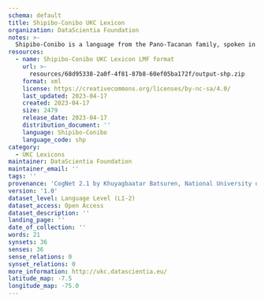 ```yaml
---
schema: default
title: Shipibo-Conibo UKC Lexicon
organization: DataScientia Foundation
notes: >-
  Shipibo-Conibo is a language from the Pano-Tacanan family, spoken in South America. The UKC Lexicon of Shipibo-Conibo is represented as a lexico-semantic network. It consists of words, word senses, synsets, as well as sense-level and synset-level relationships.
resources:
  - name: Shipibo-Conibo UKC Lexicon LMF format
    url: >-
      resources/68d95338-2a0f-4f81-87b8-60ef05ba172f/output-shp.zip
    format: xml
    license: https://creativecommons.org/licenses/by-nc-sa/4.0/
    last_updated: 2023-04-17
    created: 2023-04-17
    size: 2479
    release_date: 2023-04-17
    distribution_document: ''
    language: Shipibo-Conibo
    language_code: shp
category:
  - UKC Lexicons
maintainer: DataScientia Foundation
maintainer_email: ''
tags: ''
provenance: 'CogNet 2.1 by Khuyagbaatar Batsuren, National University of Mongolia (http://cognet.ukc.disi.unitn.it); Native Languages of the Americas 2021.11. by Laura Redish and Orrin Lewis (http://www.native-languages.org); Princeton WordNet 2.1 by Princeton University (https://wordnet.princeton.edu)'
version: '1.0'
dataset_level: Language Level (L1-2)
dataset_access: Open Access
dataset_description: ''
landing_page: ''
date_of_collection: ''
words: 21
synsets: 36
senses: 36
sense_relations: 0
synset_relations: 0
more_information: http://ukc.datascientia.eu/
latitude_map: -7.5
longitude_map: -75.0
---
```


